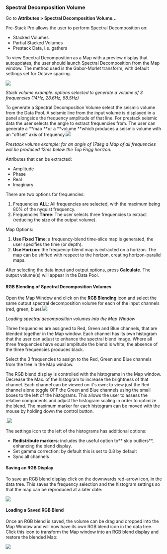 ### Spectral Decomposition Volume

Go to **Attributes &gt; Spectral Decomposition Volume...**

Pre-Stack Pro allows the user to perform Spectral Decomposition on:

* Stacked Volumes
* Partial Stacked Volumes
* Prestack Data, i.e. gathers

To view Spectral Decomposition as a Map with a preview display that autoupdates, the user should launch Spectral Decomposition from the Map window. The method used is the Gabor-Morlet transform, with default settings set for Octave spacing.

![](/assets/sp_decompvol_02.png)

_Stack volume example: options selected to generate a volume of 3 frequencies \(14Hz, 28.6Hz, 58.5Hz\)_

To generate a Spectral Decomposition Volume select the seismic volume from the Data Pool. A seismic line from the input volume is displayed in a panel alongside the frequency amplitude of that line. For prestack seismic data the user selects the angle to extract frequencies from. The user can generate a **map **or a **volume **which produces a seismic volume with an "offset" axis of frequency.![](/assets/sp_decompvol_prestack_03.png)

_Prestack volume example: for an angle of 17deg a Map of all frequencies will be produced 12ms below the Top Frigg horizon._

Attributes that can be extracted:

* Amplitude
* Phase
* Real
* Imaginary

There are two options for frequencies:

1. Frequencies **ALL**: All frequencies are selected, with the maximum being 80% of the nyquist frequency.  
2. Frequencies **Three**: The user selects three frequencies to extract \(reducing the size of the output volume\).

Map Options:

1. **Use Fixed Time**: a frequency-blend time-slice map is generated, the user specifies the time \(or depth\).
2. **Use Horizon**: the frequency-blend map is extracted on a horizon. The map can be shifted with respect to the horizon, creating horizon-parallel maps.

After selecting the data input and output options, press **Calculate**. The output volume\(s\) will appear in the Data Pool.

#### RGB Blending of Spectral Decomposition Volumes

Open the Map Window and click on the **RGB Blending** icon and select the same output spectral decomposition volume for each of the input channels \(red, green, blue\).![](/assets/sp_decompvol_loading-map_04.png)

_Loading spectral decomposition volumes into the Map Window_

Three frequencies are assigned to Red, Green and Blue channels, that are blended together in the Map window. Each channel has its own histogram that the user can adjust to enhance the spectral blend image. Where all three frequencies have equal amplitude the blend is white; the absence of the three frequencies produces black.

Select the 3 frequencies to assign to the Red, Green and Blue channels from the tree in the Map window.

The RGB blend display is controlled with the histograms in the Map window. Decrease the Max. of the histogram to increase the brightness of that channel. Each channel can be viewed on it's own; to view just the Red channel alone toggle OFF the Green and Blue channels using the small boxes to the left of the histograms. This allows the user to assess the relative components and adjust the histogram scaling in order to optimize the blend. The maximum marker for each histogram can be moved with the mouse by holding down the control button.

.![](/assets/sp_decompvol_loading-map_05.png)

The settings icon to the left of the histograms has additional options:

* **Redistribute markers**: includes the useful option to** skip outliers**, enhancing the blend display.
* Set gamma correction: by default this is set to 0.8 by default
* Sync all channels

#### Saving an RGB Display

To save an RGB blend display click on the downwards red-arrow icon, in the data tree. This saves the frequency selection and the histogram settings so that the map can be reproduced at a later date:

![](/assets/sp_decompvol_savingrgb_06.png)

#### Loading a Saved RGB Blend

Once an RGB blend is saved, the volume can be drag and dropped into the Map Window and will now have its own RGB blend icon in the data tree. Click this icon to transform the Map window into an RGB blend display and restore the blended Map:

![](/assets/sp_decompvol_reload_07.png)

